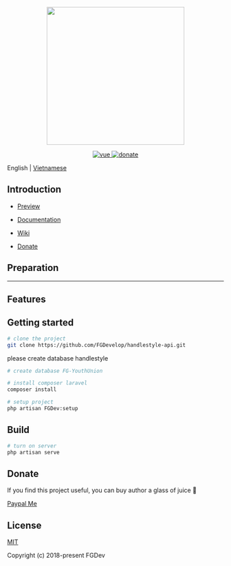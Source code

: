 <p align="center">
  <!-- Logo -->
  <img width="320" src="https://image.ibb.co/g8MGNf/FGDev-Logo.png">
</p>

<p align="center">
  <a href="https://github.com/vuejs/vue">
    <img src="https://img.shields.io/badge/vue-2.5.17-brightgreen.svg" alt="vue">
  </a>
  <a href="https://www.paypal.me/KenHoangDev">
    <img src="https://img.shields.io/badge/%24-donate-ff69b4.svg" alt="donate">
  </a>
</p>

English | [Vietnamese](./README.vi.md)

## Introduction

- [Preview](#)

- [Documentation](#)

- [Wiki](#)

- [Donate](https://www.paypal.me/KenHoangDev)

## Preparation

---

 <p align="center">
  <!-- <img width="900" src="https://image.ibb.co/cVq48L/dashboard.png"> -->
</p>

## Features

## Getting started

```bash
# clone the project
git clone https://github.com/FGDevelop/handlestyle-api.git
```
please create database handlestyle
```bash
# create database FG-YouthUnion

# install composer laravel
composer install

# setup project
php artisan FGDev:setup
```

## Build

```bash
# turn on server
php artisan serve
```

## Donate

If you find this project useful, you can buy author a glass of juice :tropical_drink:

[Paypal Me](https://www.paypal.me/KenHoangDev)

## License

[MIT](#)

Copyright (c) 2018-present FGDev
